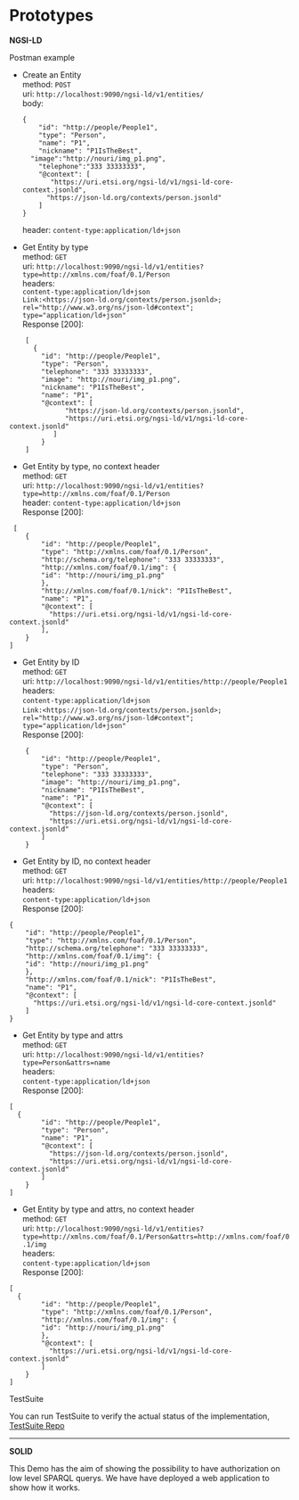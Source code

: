 # Prototypes

**NGSI-LD**

Postman example

* Create an Entity</br>
    method: `POST`</br>
    uri: `http://localhost:9090/ngsi-ld/v1/entities/`</br>
    body:</br>
    ```
    {
        "id": "http://people/People1",
        "type": "Person",
        "name": "P1",
        "nickname": "P1IsTheBest",
      "image":"http://nouri/img_p1.png",
        "telephone":"333 33333333",
        "@context": [
           "https://uri.etsi.org/ngsi-ld/v1/ngsi-ld-core-context.jsonld",
          "https://json-ld.org/contexts/person.jsonld"
        ]
    }
    ```
    header: `content-type:application/ld+json`

* Get Entity by type</br>
    method: `GET`</br>
    uri: `http://localhost:9090/ngsi-ld/v1/entities?type=http://xmlns.com/foaf/0.1/Person`</br>
    headers: </br>
    `content-type:application/ld+json`</br>
    `Link:<https://json-ld.org/contexts/person.jsonld>; rel="http://www.w3.org/ns/json-ld#context"; type="application/ld+json"`</br>
    Response [200]:</br>
```
    [
      {
        "id": "http://people/People1",
        "type": "Person",
        "telephone": "333 33333333",
        "image": "http://nouri/img_p1.png",
        "nickname": "P1IsTheBest",
        "name": "P1",
        "@context": [
              "https://json-ld.org/contexts/person.jsonld",
              "https://uri.etsi.org/ngsi-ld/v1/ngsi-ld-core-context.jsonld"
           ]
        }
    ]
```

* Get Entity by type, no context header</br>
    method: `GET`</br>
    uri: `http://localhost:9090/ngsi-ld/v1/entities?type=http://xmlns.com/foaf/0.1/Person`</br>
    header: `content-type:application/ld+json`</br>
    Response [200]:</br>
```
 [
    {
        "id": "http://people/People1",
        "type": "http://xmlns.com/foaf/0.1/Person",
        "http://schema.org/telephone": "333 33333333",
        "http://xmlns.com/foaf/0.1/img": {
        "id": "http://nouri/img_p1.png"
        },
        "http://xmlns.com/foaf/0.1/nick": "P1IsTheBest",
        "name": "P1",
        "@context": [
          "https://uri.etsi.org/ngsi-ld/v1/ngsi-ld-core-context.jsonld"
        ],
    }
]
```

* Get Entity by ID</br>
    method: `GET`</br>
    uri: `http://localhost:9090/ngsi-ld/v1/entities/http://people/People1`</br>
    headers: </br>
    `content-type:application/ld+json`</br>
    `Link:<https://json-ld.org/contexts/person.jsonld>; rel="http://www.w3.org/ns/json-ld#context"; type="application/ld+json"`</br>
    Response [200]:</br>
```
    {
        "id": "http://people/People1",
        "type": "Person",
        "telephone": "333 33333333",
        "image": "http://nouri/img_p1.png",
        "nickname": "P1IsTheBest",
        "name": "P1",
        "@context": [
          "https://json-ld.org/contexts/person.jsonld",
          "https://uri.etsi.org/ngsi-ld/v1/ngsi-ld-core-context.jsonld"
        ]
    }
```


* Get Entity by ID, no context header</br>
    method: `GET`</br>
    uri: `http://localhost:9090/ngsi-ld/v1/entities/http://people/People1`</br>
    headers: </br>
    `content-type:application/ld+json`</br>
    Response [200]:</br>
```
{
    "id": "http://people/People1",
    "type": "http://xmlns.com/foaf/0.1/Person",
    "http://schema.org/telephone": "333 33333333",
    "http://xmlns.com/foaf/0.1/img": {
    "id": "http://nouri/img_p1.png"
    },
    "http://xmlns.com/foaf/0.1/nick": "P1IsTheBest",
    "name": "P1",
    "@context": [
      "https://uri.etsi.org/ngsi-ld/v1/ngsi-ld-core-context.jsonld"
    ]
}
```

* Get Entity by type and attrs</br>
    method: `GET`</br>
    uri: `http://localhost:9090/ngsi-ld/v1/entities?type=Person&attrs=name`</br>
    headers: </br>
    `content-type:application/ld+json`</br>
    Response [200]:</br>
```
[
  {
        "id": "http://people/People1",
        "type": "Person",
        "name": "P1",
        "@context": [
          "https://json-ld.org/contexts/person.jsonld",
          "https://uri.etsi.org/ngsi-ld/v1/ngsi-ld-core-context.jsonld"
        ]
    }
]
```

* Get Entity by type and attrs, no context header </br>
    method: `GET`</br>
    uri: `http://localhost:9090/ngsi-ld/v1/entities?type=http://xmlns.com/foaf/0.1/Person&attrs=http://xmlns.com/foaf/0.1/img`</br>
    headers: </br>
    `content-type:application/ld+json`</br>
    Response [200]:</br>
```
[
  {
        "id": "http://people/People1",
        "type": "http://xmlns.com/foaf/0.1/Person",
        "http://xmlns.com/foaf/0.1/img": {
        "id": "http://nouri/img_p1.png"
        },
        "@context": [
          "https://uri.etsi.org/ngsi-ld/v1/ngsi-ld-core-context.jsonld"
        ]
    }
]
```

TestSuite 

You can run TestSuite to verify the actual status of the implementation, [TestSuite Repo](https://github.com/FIWARE/NGSI-LD_TestSuite)
<hr></hr>

**SOLID**

This Demo has the aim of showing the possibility to have authorization on low level SPARQL querys. We have have deployed a web application to show how it works.

